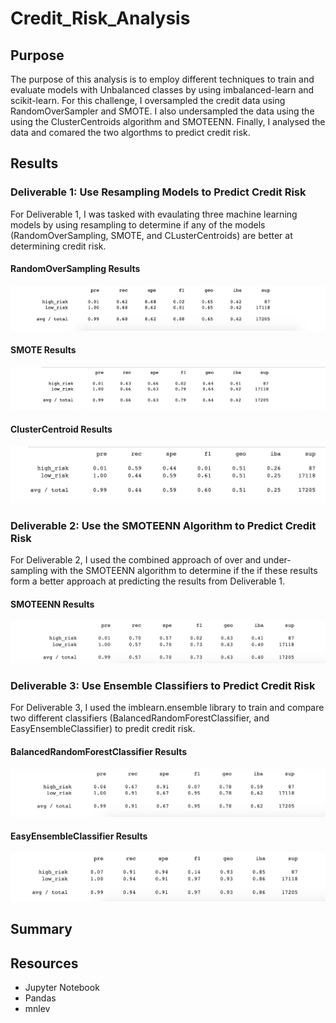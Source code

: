 # Credit_Risk_Analysis
## Purpose 
The purpose of this analysis is to employ different techniques to train and evaluate models with Unbalanced classes by using imbalanced-learn and scikit-learn. For this challenge, I oversampled the credit data using RandomOverSampler and SMOTE. I also undersampled the data using the using the ClusterCentroids algorithm and SMOTEENN. Finally, I analysed the data and comared the two algorthms to predict credit risk. 

## Results 
### Deliverable 1: Use Resampling Models to Predict Credit Risk
For Deliverable 1, I was tasked with evaulating three machine learning models by using resampling to determine if any of the models (RandomOverSampling, SMOTE, and CLusterCentroids) are better at determining credit risk.

#### RandomOverSampling Results
![Random_OverSampling](./Random_OverSampling.png)

#### SMOTE Results
![SMOTE_OverSampling](./SMOTE_OverSampling.png)

#### ClusterCentroid Results
![ClusterCentroid_UnderSampling](./ClusterCentroid_UnderSampling.png)

### Deliverable 2: Use the SMOTEENN Algorithm to Predict Credit Risk
For Deliverable 2, I used the combined approach of over and under-sampling with the SMOTEENN algorithm to determine if the if these results form a better approach at predicting the results from Deliverable 1.

#### SMOTEENN Results
![SMOTEEN_Over_Under_Sampling](./SMOTEENN_Over_Under_Sampling.png)

### Deliverable 3: Use Ensemble Classifiers to Predict Credit Risk
For Deliverable 3, I used the imblearn.ensemble library to train and compare two different classifiers (BalancedRandomForestClassifier, and EasyEnsembleClassifier) to predit credit risk.

#### BalancedRandomForestClassifier Results
![brfc_model](./brfc_model.png)

#### EasyEnsembleClassifier Results
![eec_model](./eec_model.png)

## Summary 


## Resources 
- Jupyter Notebook
- Pandas
- mnlev
